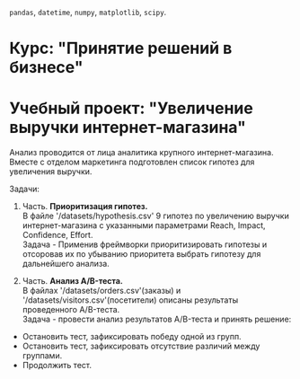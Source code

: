 `pandas`, `datetime`, `numpy`, `matplotlib`, `scipy`. 

# Курс: "Принятие решений в бизнесе"
# Учебный проект: "Увеличение выручки интернет-магазина"

Анализ проводится от лица аналитика крупного интернет-магазина. Вместе с отделом маркетинга подготовлен список гипотез для увеличения выручки.

Задачи:
1. Часть.  <b>Приоритизация гипотез.</b>
<br>В файле '/datasets/hypothesis.csv' 9 гипотез по увеличению выручки интернет-магазина с указанными параметрами Reach, Impact, Confidence, Effort.
<br>Задача - Применив фреймворки приоритизировать гипотезы и отсоровав их по убыванию приоритета выбрать гипотезу для дальнейшего анализа.


2. Часть. <b>Анализ A/B-теста.</b>
<br>В файлах '/datasets/orders.csv'(заказы) и '/datasets/visitors.csv'(посетители) описаны результаты проведенного A/B-теста.
<br>Задача - провести анализ результатов A/B-теста и принять решение:
- Остановить тест, зафиксировать победу одной из групп. 
- Остановить тест, зафиксировать отсутствие различий между группами. 
- Продолжить тест.
